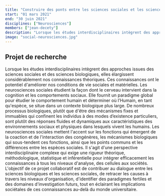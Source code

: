 ```yaml
---
title: "Construire des ponts entre les sciences sociales et les sciences biologiques : La portée des neurosciences sociales"
start: "01 mars 2021"
end: "30 juin 2021"
disciplines: ["Neurosciences"]
members: ["jean-decety"]
description: "Lorsque les études interdisciplinaires intègrent des approches issues des sciences sociales et des sciences biologiques, elles élargissent considérablement nos connaissances théoriques."
image: "social-neurosciences.jpg"
---
```


## Projet de recherche

Lorsque les études interdisciplinaires intègrent des approches issues des sciences sociales et des sciences biologiques, elles élargissent considérablement nos connaissances théoriques. Ces connaissances ont le potentiel d'améliorer nos conditions de vie sociales et matérielles. Les neurosciences sociales étudient la façon dont le cerveau intervient dans la cognition et les comportements sociaux. Elle fournit un paradigme global pour étudier le comportement humain et déterminer où l’Humain, en tant qu'espèce, se situe dans un contexte biologique plus large. De nombreux processus biologiques, plutôt que d'être des mécanismes fixes et immuables qui confinent les individus à des modes d’existence particuliers, sont plutôt des réponses fluides et dynamiques aux caractéristiques des environnements sociaux et physiques dans lesquels vivent les humains. Les neurosciences sociales mettent l'accent sur les fonctions qui émergent de la coaction et de l'interaction des congénères, les mécanismes biologiques qui sous-tendent ces fonctions, ainsi que les points communs et les différences entre les espèces sociales. Il s'agit d'une perspective interdisciplinaire complexe qui exige une rigueur théorique, méthodologique, statistique et inférentielle pour intégrer efficacement les connaissances à tous les niveaux d'analyse, des cellules aux sociétés. L'objectif de ce projet collaboratif est de contribuer au dialogue entre les sciences biologiques et les sciences sociales, de retracer les causes à travers les niveaux d'organisation, d'identifier des paradigmes fertiles et des domaines d'investigation futurs, tout en éclairant les implications sociétales de ces connaissances au-delà du monde universitaire.
